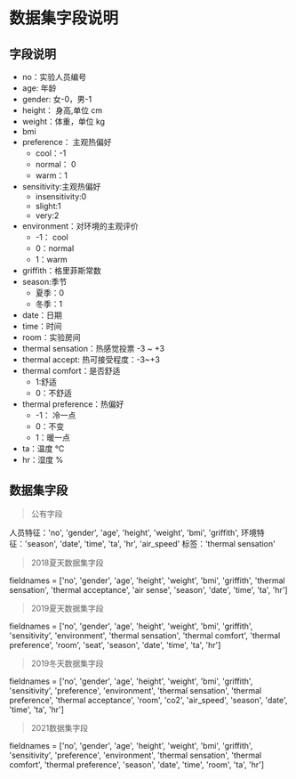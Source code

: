 # 数据集字段说明

## 字段说明

- no：实验人员编号
- age: 年龄
- gender: 女-0，男-1
- height： 身高,单位 cm
- weight：体重，单位 kg
- bmi
- preference： 主观热偏好
  - cool：-1
  - normal： 0
  - warm：1
- sensitivity:主观热偏好
  - insensitivity:0
  - slight:1
  - very:2
- environment：对环境的主观评价
  - -1： cool
  - 0：normal
  - 1：warm
- griffith：格里菲斯常数
- season:季节
  - 夏季：0
  - 冬季：1
- date：日期
- time：时间
- room：实验房间
- thermal sensation：热感觉投票 -3 ~ +3
- thermal accept: 热可接受程度：-3~+3
- thermal comfort：是否舒适
  - 1:舒适
  - 0：不舒适
- thermal preference：热偏好
  - -1： 冷一点
  - 0：不变
  - 1：暖一点
- ta：温度 ℃
- hr：湿度 %

## 数据集字段

> 公有字段

人员特征：'no', 'gender', 'age', 'height', 'weight', 'bmi', 'griffith',
环境特征：'season', 'date', 'time', 'ta', 'hr', 'air_speed'
标签：'thermal sensation'

> 2018夏天数据集字段

fieldnames = ['no', 'gender', 'age', 'height', 'weight', 'bmi', 'griffith',
              'thermal sensation', 'thermal acceptance', 'air sense',
              'season', 'date', 'time', 'ta', 'hr']

> 2019夏天数据集字段

fieldnames = ['no', 'gender', 'age', 'height', 'weight', 'bmi', 'griffith',
              'sensitivity', 'environment',
              'thermal sensation', 'thermal comfort', 'thermal preference',
              'room', 'seat', 'season', 'date', 'time', 'ta', 'hr']

> 2019冬天数据集字段

fieldnames = ['no', 'gender', 'age', 'height', 'weight', 'bmi', 'griffith',
              'sensitivity', 'preference', 'environment',
              'thermal sensation', 'thermal preference', 'thermal acceptance',
              'room',
              'co2', 'air_speed',
              'season', 'date', 'time', 'ta', 'hr']


> 2021数据集字段

fieldnames = ['no', 'gender', 'age', 'height', 'weight', 'bmi', 'griffith',
              'sensitivity', 'preference', 'environment',
              'thermal sensation', 'thermal comfort', 'thermal preference',
              'season', 'date', 'time', 'room', 'ta', 'hr']